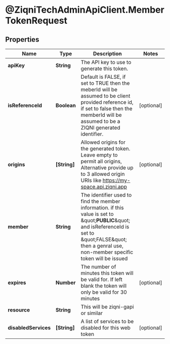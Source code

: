 # @ZiqniTechAdminApiClient.MemberTokenRequest

## Properties

Name | Type | Description | Notes
------------ | ------------- | ------------- | -------------
**apiKey** | **String** | The API key to use to generate this token. | 
**isReferenceId** | **Boolean** | Default is FALSE, if set to TRUE then the meberId will be assumed to be client provided reference id, if set to false then the memberId will be assumed to be a ZIQNI generated identifier. | [optional] 
**origins** | **[String]** | Allowed origins for the generated token. Leave empty to permit all origins, Alternative provide up to 3 allowed origin URIs like https://my-space.api.ziqni.app  | [optional] 
**member** | **String** | The identifier used to find the member information. if this value is set to \&quot;__PUBLIC__\&quot; and isReferenceId is set to \&quot;FALSE\&quot; then a genral use, non-member specific token will be issued | 
**expires** | **Number** | The number of minutes this token will be valid for. If left blank the token will only be valid for 30 minutes | [optional] 
**resource** | **String** | This will be ziqni-gapi or similar | 
**disabledServices** | **[String]** | A list of services to be disabled for this web token  | [optional] 


